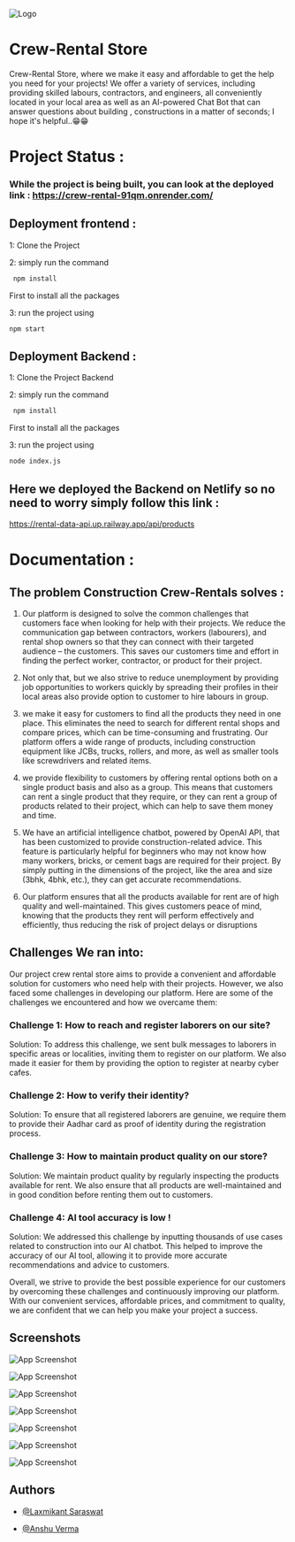 
![Logo](https://drive.google.com/u/0/uc?id=1qA2dz01DxdX6zWZpBinm-CK9KsNI5sVI&export=download)


# Crew-Rental Store

Crew-Rental Store, where we make it easy and affordable to get the help you need for your projects! We offer a variety of services, including providing skilled labours, contractors, and engineers, all conveniently located in your local area as well as an AI-powered Chat Bot that can answer questions about building , constructions in a matter of seconds; I hope it's helpful..😁😁 

# Project Status : 

### While the project is being built, you can look at the deployed link : https://crew-rental-91qm.onrender.com/


## Deployment frontend :

1: Clone the Project

2: simply run the command

```bash
 npm install
```

First to install all the packages

3: run the project using

```bash
npm start
```

## Deployment Backend :

1: Clone the Project Backend

2: simply run the command

```bash
 npm install
```

First to install all the packages

3: run the project using

```bash
node index.js
```

## Here we deployed the Backend on Netlify so no need to worry simply follow this link : 
https://rental-data-api.up.railway.app/api/products



# Documentation : 

## The problem Construction Crew-Rentals solves : 

1. Our platform is designed to solve the common challenges that customers face when looking for help with their projects. We reduce the communication gap between contractors, workers (labourers), and rental shop owners so that they can connect with their targeted audience – the customers. This saves our customers time and effort in finding the perfect worker, contractor, or product for their project.

2. Not only that, but we also strive to reduce unemployment by providing job opportunities to workers quickly by spreading their profiles in their local areas also provide option to customer to hire labours in group.

3. we make it easy for customers to find all the products they need in one place. This eliminates the need to search for different rental shops and compare prices, which can be time-consuming and frustrating. Our platform offers a wide range of products, including construction equipment like JCBs, trucks, rollers, and more, as well as smaller tools like screwdrivers and related items.

4. we provide flexibility to customers by offering rental options both on a single product basis and also as a group. This means that customers can rent a single product that they require, or they can rent a group of products related to their project, which can help to save them money and time.

5. We have an artificial intelligence chatbot, powered by OpenAI API, that has been customized to provide construction-related advice. This feature is particularly helpful for beginners who may not know how many workers, bricks, or cement bags are required for their project. By simply putting in the dimensions of the project, like the area and size (3bhk, 4bhk, etc.), they can get accurate recommendations.

6. Our platform ensures that all the products available for rent are of high quality and well-maintained. This gives customers peace of mind, knowing that the products they rent will perform effectively and efficiently, thus reducing the risk of project delays or disruptions

## Challenges We ran into: 

Our project crew rental store aims to provide a convenient and affordable solution for customers who need help with their projects. However, we also faced some challenges in developing our platform. Here are some of the challenges we encountered and how we overcame them:

### Challenge 1: How to reach and register laborers on our site?

Solution: To address this challenge, we sent bulk messages to laborers in specific areas or localities, inviting them to register on our platform. We also made it easier for them by providing the option to register at nearby cyber cafes.

### Challenge 2: How to verify their identity?

Solution: To ensure that all registered laborers are genuine, we require them to provide their Aadhar card as proof of identity during the registration process.

### Challenge 3: How to maintain product quality on our store?

Solution: We maintain product quality by regularly inspecting the products available for rent. We also ensure that all products are well-maintained and in good condition before renting them out to customers.

### Challenge 4: AI tool accuracy is low !

Solution: We addressed this challenge by inputting thousands of use cases related to construction into our AI chatbot. This helped to improve the accuracy of our AI tool, allowing it to provide more accurate recommendations and advice to customers.

Overall, we strive to provide the best possible experience for our customers by overcoming these challenges and continuously improving our platform. With our convenient services, affordable prices, and commitment to quality, we are confident that we can help you make your project a success.

## Screenshots

![App Screenshot](https://drive.google.com/u/0/uc?id=1uSfxJ0V0hbHzoACRT4L6qp47-mZ_MRIl&export=download)

![App Screenshot](https://drive.google.com/u/0/uc?id=1pEtnPKn3zXXMxRgSummIzfEEDWiI8-VV&export=download)

![App Screenshot](https://drive.google.com/u/0/uc?id=1l9kB8b4YqP4OXY5AanrLuElcHGt3f-v3&export=download)


![App Screenshot](https://drive.google.com/u/0/uc?id=1A3HgVk-V4ljEKo2KLQtv2aHefp-JVdwC&export=download)

![App Screenshot](https://drive.google.com/u/0/uc?id=1ho-9NjOAPbEyU8sgWbd7ZY2SxQeUCgCE&export=download)


![App Screenshot](https://drive.google.com/u/0/uc?id=1N1r4L7GSzll9Hz5miDs4S-VCR4jzgu8-&export=download)

![App Screenshot](https://drive.google.com/u/0/uc?id=1BZ1pu-ncKb6L86LFDFbeINHKinZPHxN2&export=download)











## Authors

- [@Laxmikant Saraswat](https://github.com/laxmikant007)

- [@Anshu Verma](https://github.com/anshu0202)

